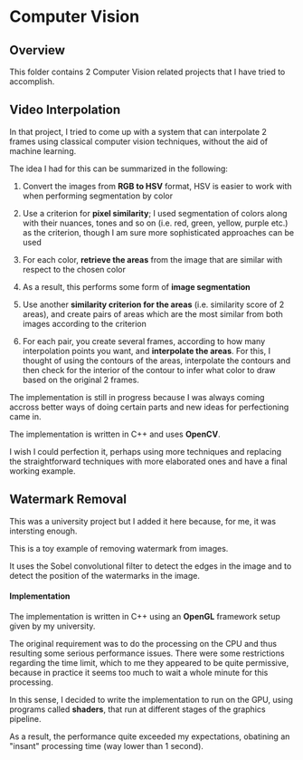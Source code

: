 # Computer Vision

## Overview

This folder contains 2 Computer Vision related projects that I have tried to accomplish.

## Video Interpolation

In that project, I tried to come up with a system that can interpolate 2 frames using classical computer vision techniques, without the aid of machine learning.

The idea I had for this can be summarized in the following:

1. Convert the images from **RGB to HSV** format, HSV is easier to work with when performing segmentation by color

2. Use a criterion for **pixel similarity**; I used segmentation of colors along with their nuances, tones and so on (i.e. red, green, yellow, purple etc.) as the criterion, though I am sure more sophisticated approaches can be used

3. For each color, **retrieve the areas** from the image that are similar with respect to the chosen color

4. As a result, this performs some form of **image segmentation**

5. Use another **similarity criterion for the areas** (i.e. similarity score of 2 areas), and create pairs of areas which are the most similar from both images according to the criterion

6. For each pair, you create several frames, according to how many interpolation points you want, and **interpolate the areas**. For this, I thought of using the contours of the areas, interpolate the contours and then check for the interior of the contour to infer what color to draw based on the original 2 frames.

The implementation is still in progress because I was always coming accross better ways of doing certain parts and new ideas for perfectioning came in.

The implementation is written in C++ and uses **OpenCV**.

I wish I could perfection it, perhaps using more techniques and replacing the straightforward techniques with more elaborated ones and have a final working example.

## Watermark Removal

This was a university project but I added it here because, for me, it was intersting enough.

This is a toy example of removing watermark from images.

It uses the Sobel convolutional filter to detect the edges in the image and to detect the position of the watermarks in the image.

#### Implementation

The implementation is written in C++ using an **OpenGL** framework setup given by my university.

The original requirement was to do the processing on the CPU and thus resulting some serious performance issues. There were some restrictions regarding the time limit, which to me they appeared to be quite permissive, because in practice it seems too much to wait a whole minute for this processing.

In this sense, I decided to write the implementation to run on the GPU, using programs called **shaders**, that run at different stages of the graphics pipeline.

As a result, the performance quite exceeded my expectations, obatining an "insant" processing time (way lower than 1 second).